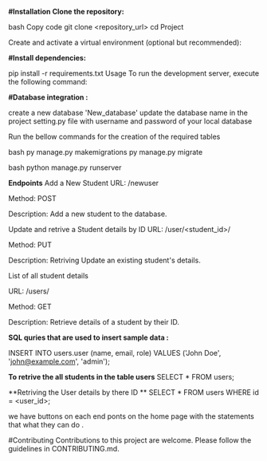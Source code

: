 
**#Installation Clone the repository:**

bash Copy code
git clone <repository_url> cd Project

Create and activate a virtual environment (optional but recommended):

**#Install dependencies:**

pip install -r requirements.txt Usage To run the development server, execute the following command:

**#Database integration :** 

create a new database 'New_database' update the database name in the project setting.py file with username and password of your local database

Run the bellow commands for the creation of the required tables

bash
py manage.py makemigrations
py manage.py migrate

bash
python manage.py runserver 

**Endpoints**
Add a New Student URL: /newuser

Method: POST

Description: Add a new student to the database.

Update and retrive a Student details by ID URL: /user/<student_id>/

Method: PUT

Description: Retriving Update an existing student's details.

List of all student details

URL: /users/

Method: GET

Description: Retrieve details of a student by their ID.

**SQL quries that are used to insert sample data :**

INSERT INTO users.user (name, email, role) VALUES
('John Doe', 'john@example.com', 'admin');

**To retrive the all students in the table users**
SELECT * FROM users;

**Retriving the User details by there ID **
SELECT * FROM users WHERE id = <user_id>;

we have buttons on each end ponts on the home page with the statements that what they can do .


#Contributing Contributions to this project are welcome. Please follow the guidelines in CONTRIBUTING.md.

